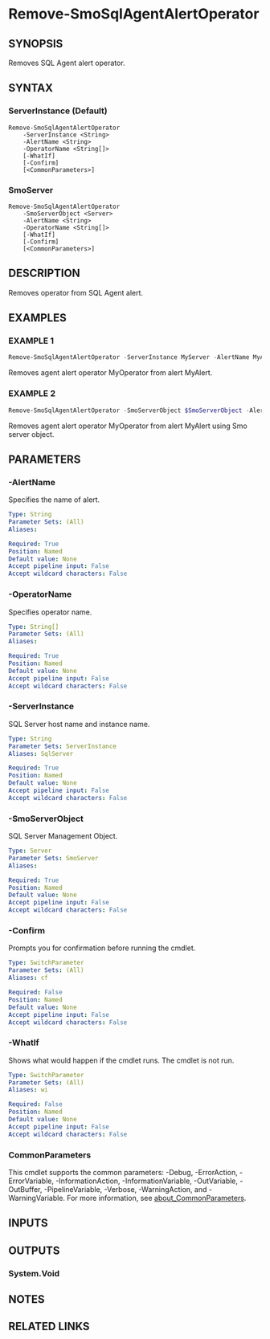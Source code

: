 ﻿---
external help file: SQLServerAgentTools-help.xml
Module Name: SQLServerAgentTools
online version:
schema: 2.0.0
---

# Remove-SmoSqlAgentAlertOperator

## SYNOPSIS
Removes SQL Agent alert operator.

## SYNTAX

### ServerInstance (Default)
```
Remove-SmoSqlAgentAlertOperator
	-ServerInstance <String>
	-AlertName <String>
	-OperatorName <String[]>
	[-WhatIf]
	[-Confirm]
	[<CommonParameters>]
```

### SmoServer
```
Remove-SmoSqlAgentAlertOperator
	-SmoServerObject <Server>
	-AlertName <String>
	-OperatorName <String[]>
	[-WhatIf]
	[-Confirm]
	[<CommonParameters>]
```

## DESCRIPTION
Removes operator from SQL Agent alert.

## EXAMPLES

### EXAMPLE 1
```powershell
Remove-SmoSqlAgentAlertOperator -ServerInstance MyServer -AlertName MyAlert -OperatorName MyOperator
```

Removes agent alert operator MyOperator from alert MyAlert.

### EXAMPLE 2
```powershell
Remove-SmoSqlAgentAlertOperator -SmoServerObject $SmoServerObject -AlertName MyAlert -OperatorName MyOperator
```

Removes agent alert operator MyOperator from alert MyAlert using Smo server object.

## PARAMETERS

### -AlertName
Specifies the name of alert.

```yaml
Type: String
Parameter Sets: (All)
Aliases:

Required: True
Position: Named
Default value: None
Accept pipeline input: False
Accept wildcard characters: False
```

### -OperatorName
Specifies operator name.

```yaml
Type: String[]
Parameter Sets: (All)
Aliases:

Required: True
Position: Named
Default value: None
Accept pipeline input: False
Accept wildcard characters: False
```

### -ServerInstance
SQL Server host name and instance name.

```yaml
Type: String
Parameter Sets: ServerInstance
Aliases: SqlServer

Required: True
Position: Named
Default value: None
Accept pipeline input: False
Accept wildcard characters: False
```

### -SmoServerObject
SQL Server Management Object.

```yaml
Type: Server
Parameter Sets: SmoServer
Aliases:

Required: True
Position: Named
Default value: None
Accept pipeline input: False
Accept wildcard characters: False
```

### -Confirm
Prompts you for confirmation before running the cmdlet.

```yaml
Type: SwitchParameter
Parameter Sets: (All)
Aliases: cf

Required: False
Position: Named
Default value: None
Accept pipeline input: False
Accept wildcard characters: False
```

### -WhatIf
Shows what would happen if the cmdlet runs.
The cmdlet is not run.

```yaml
Type: SwitchParameter
Parameter Sets: (All)
Aliases: wi

Required: False
Position: Named
Default value: None
Accept pipeline input: False
Accept wildcard characters: False
```

### CommonParameters
This cmdlet supports the common parameters: -Debug, -ErrorAction, -ErrorVariable, -InformationAction, -InformationVariable, -OutVariable, -OutBuffer, -PipelineVariable, -Verbose, -WarningAction, and -WarningVariable. For more information, see [about_CommonParameters](http://go.microsoft.com/fwlink/?LinkID=113216).

## INPUTS

## OUTPUTS

### System.Void

## NOTES

## RELATED LINKS
